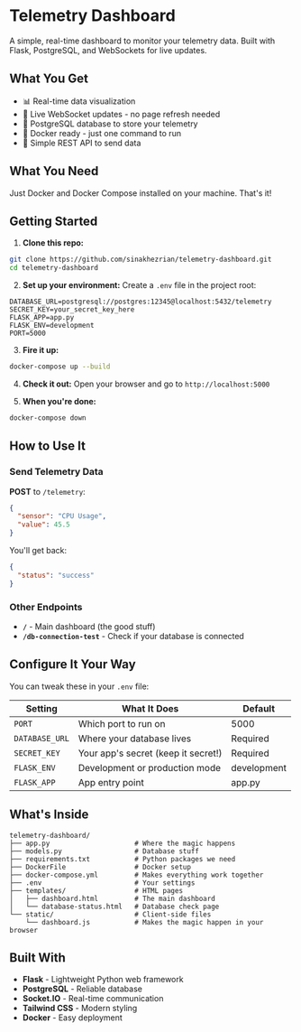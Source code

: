 # Telemetry Dashboard

A simple, real-time dashboard to monitor your telemetry data. Built with Flask, PostgreSQL, and WebSockets for live updates.

## What You Get

- 📊 Real-time data visualization
- 🔌 Live WebSocket updates - no page refresh needed
- 💾 PostgreSQL database to store your telemetry
- 🐳 Docker ready - just one command to run
- 🚀 Simple REST API to send data

## What You Need

Just Docker and Docker Compose installed on your machine. That's it!

## Getting Started

1. **Clone this repo:**
```bash
git clone https://github.com/sinakhezrian/telemetry-dashboard.git
cd telemetry-dashboard
```

2. **Set up your environment:**
Create a `.env` file in the project root:
```properties
DATABASE_URL=postgresql://postgres:12345@localhost:5432/telemetry
SECRET_KEY=your_secret_key_here
FLASK_APP=app.py
FLASK_ENV=development
PORT=5000
```

3. **Fire it up:**
```bash
docker-compose up --build
```

4. **Check it out:**
Open your browser and go to `http://localhost:5000`

5. **When you're done:**
```bash
docker-compose down
```

## How to Use It

### Send Telemetry Data

**POST** to `/telemetry`:
```json
{
  "sensor": "CPU Usage",
  "value": 45.5
}
```

You'll get back:
```json
{
  "status": "success"
}
```

### Other Endpoints

- **`/`** - Main dashboard (the good stuff)
- **`/db-connection-test`** - Check if your database is connected

## Configure It Your Way

You can tweak these in your `.env` file:

| Setting | What It Does | Default |
|---------|--------------|---------|
| `PORT` | Which port to run on | 5000 |
| `DATABASE_URL` | Where your database lives | Required |
| `SECRET_KEY` | Your app's secret (keep it secret!) | Required |
| `FLASK_ENV` | Development or production mode | development |
| `FLASK_APP` | App entry point | app.py |

## What's Inside

```
telemetry-dashboard/
├── app.py                     # Where the magic happens
├── models.py                  # Database stuff
├── requirements.txt           # Python packages we need
├── DockerFile                 # Docker setup
├── docker-compose.yml         # Makes everything work together
├── .env                       # Your settings
├── templates/                 # HTML pages
│   ├── dashboard.html         # The main dashboard
│   └── database-status.html   # Database check page
└── static/                    # Client-side files
    └── dashboard.js           # Makes the magic happen in your browser
```

## Built With

- **Flask** - Lightweight Python web framework
- **PostgreSQL** - Reliable database
- **Socket.IO** - Real-time communication
- **Tailwind CSS** - Modern styling
- **Docker** - Easy deployment
